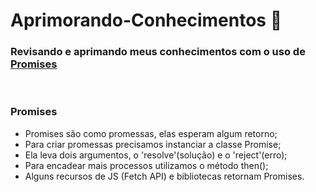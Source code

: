 # Aprimorando-Conhecimentos :mag_right:

### Revisando e aprimando meus conhecimentos com o uso de <b><u>Promises</u></b>

<br>

### Promises

- Promises são como promessas, elas esperam algum retorno;
- Para criar promessas precisamos instanciar a classe Promise;
- Ela leva dois argumentos, o 'resolve'(solução) e o 'reject'(erro);
- Para encadear mais processos utilizamos o método then();
- Alguns recursos de JS (Fetch API) e bibliotecas retornam Promises.

